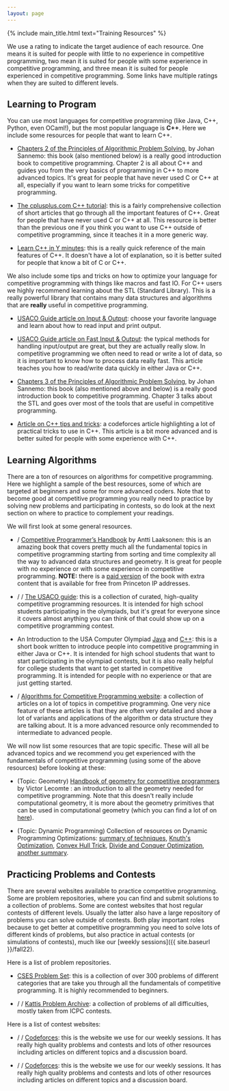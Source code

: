 ```yaml
---
layout: page
---
```


{% include main_title.html text="Training Resources" %}

We use a <i class="bi bi-cup-hot"></i> rating to indicate the target
audience of each resource. One <i class="bi bi-cup-hot"></i> means it
is suited for people with little to no experience in competitive
programming, two <i class="bi bi-cup-hot"></i><i class="bi
bi-cup-hot"></i> mean it is suited for people with some experience in
competitive programming, and three <i class="bi bi-cup-hot"></i><i
class="bi bi-cup-hot"></i><i class="bi bi-cup-hot"></i> mean it is
suited for people experienced in competitive programming. Some links
have multiple ratings when they are suited to different levels.

## Learning to Program

You can use most languages for competitive programming (like Java,
C++, Python, even OCaml!), but the most popular language is
**C++**. Here we include some resources for people that want to learn
C++.

* <i class="bi bi-cup-hot"></i> [Chapters 2 of the Principles of
   Algorithmic Problem
   Solving](https://www.csc.kth.se/%7Ejsannemo/slask/main.pdf), by
   Johan Sannemo: this book (also mentioned below) is a really good
   introduction book to competitive programming. Chapter 2 is all
   about C++ and guides you from the very basics of programming in C++
   to more advanced topics. It's great for people that have never used
   C or C++ at all, especially if you want to learn some tricks for
   competitive programming.

* <i class="bi bi-cup-hot"></i> [The cplusplus.com C++
   tutorial](https://cplusplus.com/doc/tutorial/): this is a fairly
   comprehensive collection of short articles that go through all the
   important features of C++. Great for people that have never used C
   or C++ at all. This resource is better than the previous one if you
   think you want to use C++ outside of competitive programming, since
   it teaches it in a more generic way.

* <i class="bi bi-cup-hot"></i> [Learn C++ in Y
   minutes](https://learnxinyminutes.com/docs/c++/): this is a really
   quick reference of the main features of C++. It doesn't have a lot
   of explanation, so it is better suited for people that know a bit
   of C or C++.

We also include some tips and tricks on how to optimize your language
for competitive programming with things like macros and fast IO. For
C++ users we highly recommend learning about the STL (Standard
Library). This is a really powerful library that contains many data
structures and algorithms that are **really** useful in competitive
programming.

* <i class="bi bi-cup-hot"></i> [USACO Guide article on Input &
  Output](https://usaco.guide/general/input-output): choose your
  favorite language and learn about how to read input and print
  output.

* <i class="bi bi-cup-hot"></i> [USACO Guide article on Fast Input &
  Output](https://usaco.guide/general/fast-io): the typical methods
  for handling input/output are great, but they are actually really
  slow. In competitive programming we often need to read or write a
  lot of data, so it is important to know how to process data really
  fast. This article teaches you how to read/write data quickly in
  either Java or C++.

* <i class="bi bi-cup-hot"></i><i class="bi bi-cup-hot"></i> [Chapters
   3 of the Principles of Algorithmic Problem
   Solving](https://www.csc.kth.se/%7Ejsannemo/slask/main.pdf), by
   Johan Sannemo: this book (also mentioned above and below) is a
   really good introduction book to competitive programming. Chapter 3
   talks about the STL and goes over most of the tools that are useful
   in competitive programming.

* <i class="bi bi-cup-hot"></i><i class="bi bi-cup-hot"></i> [Article on C++ tips and
  tricks](https://codeforces.com/blog/entry/74684): a codeforces
  article highlighting a lot of practical tricks to use in C++. This
  article is a bit more advanced and is better suited for people with
  some experience with C++.

## Learning Algorithms

There are a ton of resources on algorithms for competitive
programming. Here we highlight a sample of the best resources, some of
which are targeted at beginners and some for more advanced
coders. Note that to become good at competitive programming you really
need to practice by solving new problems and participating in
contests, so do look at the next section on where to practice to
complement your readings.

We will first look at some general resources.

* <i class="bi bi-cup-hot"></i> / <i class="bi bi-cup-hot"></i><i
  class="bi bi-cup-hot"></i> [Competitive Programmer’s
  Handbook](https://cses.fi/book/book.pdf) by Antti Laaksonen: this is
  an amazing book that covers pretty much all the fundamental topics
  in competitive programming starting from sorting and time complexity
  all the way to advanced data structures and geometry. It is great
  for people with no experience or with some experience in competitive
  programming. **NOTE:** there is a [paid
  version](https://link.springer.com/book/10.1007/978-3-319-72547-5)
  of the book with extra content that is available for free from
  Princeton IP addresses.

* <i class="bi bi-cup-hot"></i> / <i class="bi bi-cup-hot"></i><i
  class="bi bi-cup-hot"></i> / <i class="bi bi-cup-hot"></i><i class="bi
  bi-cup-hot"></i><i class="bi bi-cup-hot"></i> [The USACO
  guide](https://usaco.guide/): this is a collection of curated,
  high-quality competitive programming resources. It is intended for
  high school students participating in the olympiads, but it's great
  for everyone since it covers almost anything you can think of that
  could show up on a competitive programming contest.

* <i class="bi bi-cup-hot"></i> An Introduction to the USA Computer
  Olympiad [Java](https://darrenyao.com/usacobook/java.pdf) and
  [C++](https://darrenyao.com/usacobook/cpp.pdf): this is a short book
  written to introduce people into competitive programming in either
  Java or C++. It is intended for high school students that want to
  start participating in the olympiad contests, but it is also really
  helpful for college students that want to get started in competitive
  programming. It is intended for people with no experience or that
  are just getting started.

* <i class="bi bi-cup-hot"></i><i class="bi bi-cup-hot"></i> / <i
  class="bi bi-cup-hot"></i><i class="bi bi-cup-hot"></i><i class="bi
  bi-cup-hot"></i> [Algorithms for Competitive Programming
  website](https://cp-algorithms.com/): a collection of articles on a
  lot of topics in competitive programming. One very nice feature of
  these articles is that they are often very detailed and show a lot
  of variants and applications of the algorithm or data structure they
  are talking about. It is a more advanced resource only recommended
  to intermediate to advanced people.

We will now list some resources that are topic specific. These will
all be advanced topics and we recommend you get experienced with the
fundamentals of competitive programming (using some of the above
resources) before looking at these:

* (Topic: Geometry) <i class="bi bi-cup-hot"></i><i class="bi bi-cup-hot"></i><i
  class="bi bi-cup-hot"></i> [Handbook of geometry for competitive
  programmers](https://victorlecomte.com/cp-geo.pdf) by Victor Lecomte
  : an introduction to all the geometry needed for competitive
  programming. Note that this doesn't really include computational
  geometry, it is more about the geometry primitives that can be used
  in computational geometry (which you can find a lot of on
  [here](https://cp-algorithms.com/geometry/basic-geometry.html)).

* (Topic: Dynamic Programming) <i class="bi bi-cup-hot"></i><i class="bi bi-cup-hot"></i><i
  class="bi bi-cup-hot"></i><i class="bi bi-cup-hot"></i> Collection
  of resources on Dynamic Programming Optimizations: [summary of
  techniques](https://maratona.ic.unicamp.br/MaratonaVerao2017/documents/dp.pdf),
  [Knuth's
  Optimization](https://jeffreyxiao.me/blog/knuths-optimization),
  [Convex Hull Trick](https://jeffreyxiao.me/blog/convex-hull-trick),
  [Divide and Conquer
  Optimization](https://jeffreyxiao.me/blog/divide-and-conquer-optimization),
  [another summary](https://codeforces.com/blog/entry/8219).

## Practicing Problems and Contests

There are several websites available to practice competitive
programming. Some are problem repositories, where you can find and
submit solutions to a collection of problems. Some are contest
websites that host regular contests of different levels. Usually the
latter also have a large repository of problems you can solve outside
of contests. Both play important roles because to get better at
competitive programming you need to solve lots of different kinds of
problems, but also practice in actual contests (or simulations of
contests), much like our [weekly sessions]({{ site.baseurl }}/fall22).

Here is a list of problem repositories.

* <i class="bi bi-cup-hot"></i> [CSES Problem
  Set](https://cses.fi/problemset/): this is a collection of over 300
  problems of different categories that are take you through all the
  fundamentals of competitive programming. It is highly recommended to
  beginners.

* <i class="bi bi-cup-hot"></i> / <i class="bi bi-cup-hot"></i><i
  class="bi bi-cup-hot"></i> / <i class="bi bi-cup-hot"></i><i
  class="bi bi-cup-hot"></i><i class="bi bi-cup-hot"></i> [Kattis
  Problem Archive](https://open.kattis.com/): a collection of problems
  of all difficulties, mostly taken from ICPC contests.

Here is a list of contest websites:

* <i class="bi bi-cup-hot"></i> / <i class="bi bi-cup-hot"></i><i
  class="bi bi-cup-hot"></i> / <i class="bi bi-cup-hot"></i><i
  class="bi bi-cup-hot"></i><i class="bi bi-cup-hot"></i>
  [Codeforces](https://codeforces.com/): this is the website we use
  for our weekly sessions. It has really high quality problems and
  contests and lots of other resources including articles on different
  topics and a discussion board.

* <i class="bi bi-cup-hot"></i> / <i class="bi bi-cup-hot"></i><i
  class="bi bi-cup-hot"></i> / <i class="bi bi-cup-hot"></i><i
  class="bi bi-cup-hot"></i><i class="bi bi-cup-hot"></i>
  [Codeforces](https://codeforces.com/): this is the website we use
  for our weekly sessions. It has really high quality problems and
  contests and lots of other resources including articles on different
  topics and a discussion board.